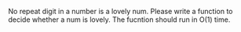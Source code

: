 No repeat digit in a number is a lovely num.
Please write a function to decide whether a num is lovely. The fucntion should run in O(1) time.
